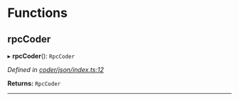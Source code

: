 

# Functions

<a id="rpccoder"></a>

##  rpcCoder

▸ **rpcCoder**(): `RpcCoder`

*Defined in [coder/json/index.ts:12](https://github.com/polkadot-js/api/blob/471bfce/packages/rpc-provider/src/coder/json/index.ts#L12)*

**Returns:** `RpcCoder`

___

